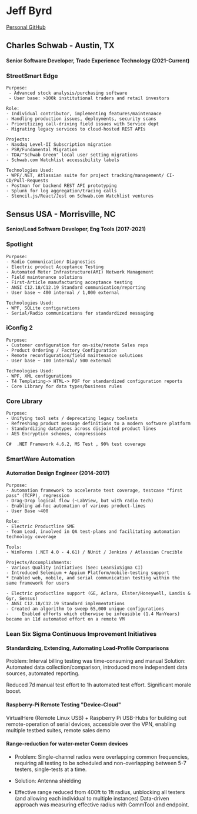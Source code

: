# Jeff Byrd
[Personal GitHub](https://github.com/dukedvl)

## Charles Schwab - Austin, TX
#### Senior Software Developer, Trade Experience Technology (2021-Current)
### StreetSmart Edge
```
Purpose:
 - Advanced stock analysis/purchasing software
 - User base: >100k institutional traders and retail investors

Role:
- Individual contributor, implementing features/maintenance
- Handling production issues, deployments, security scans
- Prioritizing call-driving field issues with Service dept
- Migrating legacy services to cloud-hosted REST APIs

Projects:
- Nasdaq Level-II Subscription migration
- PSR/Fundamental Migration
- TDA/"Schwab Green" local user setting migrations
- Schwab.com Watchlist accessibility labels

Technologies Used:
- WPF/.NET, Atlassian suite for project tracking/management/ CI-CD/Pull-Requests
- Postman for backend REST API prototyping
- Splunk for log aggregation/tracing calls
- Stencil.js/React/Jest on Schwab.com Watchlist ventures
```

## Sensus USA - Morrisville, NC
#### Senior/Lead Software Developer, Eng Tools (2017-2021)
### Spotlight
```
Purpose: 
- Radio Communication/ Diagnostics 
- Electric product Acceptance Testing
- Automated Meter Infrastructure(AMI) Network Management
- Field maintenance solutions
- First-Article manufacturing acceptance testing
- ANSI C12.18/C12.19 Standard communication/reporting
- User base ~ 400 internal / 1,000 external

Technologies Used:
- WPF, SQLite configurations
- Serial/Radio communications for standardized messaging

```
### iConfig 2
```
Purpose: 
- Customer configuration for on-site/remote Sales reps
- Product Ordering / Factory Configuration 
- Remote reconfiguration/field maintenance solutions
- User base ~ 100 internal/ 500 external

Technologies Used:
- WPF, XML configurations
- T4 Templating-> HTML-> PDF for standardized configuration reports
- Core Library for data types/business rules
```

### Core Library
```
Purpose: 
- Unifying tool sets / deprecating legacy toolsets
- Refreshing product message definitions to a modern software platform
- Standardizing datatypes across disjointed product lines
- AES Encryption schemes, compressions

C#  .NET Framework 4.6.2, MS Test , 90% test coverage
```

### SmartWare Automation
#### Automation Design Engineer (2014-2017)
```
Purpose:
- Automation framework to accelerate test coverage, testcase "first pass" (TCFP), regression
- Drag-Drop logical flow (~LabView, but with radio tech)
- Enabling ad-hoc automation of various product-lines 
- User Base ~400

Role:
- Electric Productline SME
- Team Lead, involved in QA test-plans and facilitating automation technology coverage

Tools:
- WinForms (.NET 4.0 - 4.61) / NUnit / Jenkins / Atlassian Crucible

Projects/Accomplishments:
- Various Quality initiatives (See: LeanSixSigma CI)
- Introduced Selenium + Appium Platform/mobile-testing support
* Enabled web, mobile, and serial communication testing within the same framework for users

- Electric productline support (GE, Aclara, Elster/Honeywell, Landis & Gyr, Sensus)
- ANSI C12.18/C12.19 Standard implementations
- Created an algorithm to sweep 65,000 unique configurations 
-     Enabled efforts which otherwise be infeasible (1.4 ManYears) became an 11d automated effort on a remote VM

``` 
### Lean Six Sigma Continuous Improvement Initiatives

#### Standardizing, Extending, Automating Load-Profile Comparisons
Problem: Interval billing testing was time-consuming and manual
Solution: Automated data collection/comparison, introduced more independent data sources, automated reporting.

Reduced 7d manual test effort to 1h automated test effort. Significant morale boost.

#### Raspberry-Pi Remote Testing "Device-Cloud"
VirtualHere (Remote Linux USB) + Raspberry Pi USB-Hubs for building out remote-operation of serial devices,
accessible over the VPN, enabling multiple testbed suites, remote sales demo

#### Range-reduction for water-meter Comm devices
* Problem: Single-channel radios were overlapping common frequencies, requiring all 
testing to be scheduled and non-overlapping between 5-7 testers, single-tests at a time. 

* Solution: Antenna shielding 
* Effective range reduced from 400ft to 1ft radius, unblocking all testers (and allowing each individual to multiple instances)
Data-driven approach was measuring effective radius with CommTool and endpoint.
